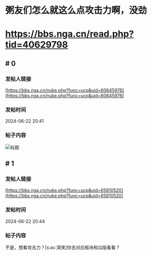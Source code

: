 # 粥友们怎么就这么点攻击力啊，没劲
# https://bbs.nga.cn/read.php?tid=40629798

## \# 0
### 发帖人链接
[https://bbs.nga.cn/nuke.php?func=ucp&uid=60645976](https://bbs.nga.cn/nuke.php?func=ucp&uid=60645976)
### 发帖时间
2024-06-22 20:41
### 帖子内容
![标题](https://img.nga.178.com/attachments/mon_202406/22/bwQk8m-b6pdXhZ4tT3cSv0-5u8.jpeg)
## \# 1
### 发帖人链接
[https://bbs.nga.cn/nuke.php?func=ucp&uid=65810520](https://bbs.nga.cn/nuke.php?func=ucp&uid=65810520)
### 发帖时间
2024-06-22 20:44
### 帖子内容
不是，想看攻击力？[s:ac:哭笑]你去对应板块和瓜版看看？
